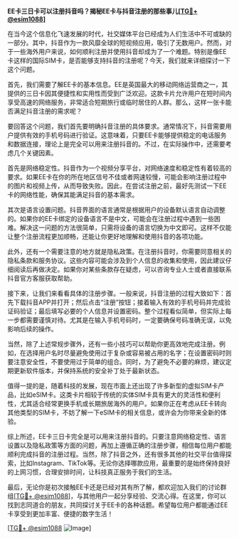 **EE卡三日卡可以注册抖音吗？揭秘EE卡与抖音注册的那些事儿[[TG💪+ @esim1088](https://t.me/s/esim1088)]**

在当今这个信息化飞速发展的时代，社交媒体平台已经成为人们生活中不可或缺的一部分。其中，抖音作为一款风靡全球的短视频应用，吸引了无数用户。然而，对于一些海外用户来说，如何顺利注册并使用抖音却成为了一个难题。特别是像EE卡这样的国际SIM卡，是否能够支持抖音的注册呢？今天，我们就来详细探讨一下这个问题。

首先，我们需要了解EE卡的基本信息。EE是英国最大的移动网络运营商之一，其提供的三日卡因其便捷性和实用性而受到广泛欢迎。这款卡片允许用户在短时间内享受高速的网络服务，非常适合短期旅行或临时居住的人群。那么，这样一张卡能否满足抖音注册的需求呢？

要回答这个问题，我们首先要明确抖音注册的具体要求。通常情况下，抖音需要用户提供有效的手机号码进行验证。这意味着，只要EE卡能够提供稳定的电话服务和数据连接，理论上是完全可以用来注册抖音的。不过，在实际操作中，还需要考虑几个关键因素。

首先是网络稳定性。抖音作为一个视频分享平台，对网络速度和稳定性有着较高的要求。如果EE卡在你的所在地区信号不佳或者网速较慢，可能会影响注册过程中的图片和视频上传，从而导致失败。因此，在尝试注册之前，最好先测试一下EE卡的网络性能，确保其能满足抖音的基本需求。

其次是语言设置问题。抖音界面的语言通常是根据用户的设备默认语言自动调整的。如果你的EE卡绑定的设备语言不是中文，可能会在注册过程中遇到一些困难。解决这一问题的方法很简单，只需将设备的语言切换为中文即可。这样不仅能让整个注册流程更加顺畅，还能让你更好地理解和使用抖音的各项功能。

此外，还有一个需要注意的地方就是隐私政策。在注册抖音时，你需要同意相关的隐私条款和服务协议。这些内容可能会涉及到个人信息的收集和使用，因此建议仔细阅读后再做决定。如果你对某些条款存在疑虑，可以咨询专业人士或者直接联系抖音官方客服获取帮助。

接下来，让我们来看看具体的注册步骤。一般来说，抖音注册的过程大致如下：首先下载抖音APP并打开；然后点击“注册”按钮；接着输入有效的手机号码并完成验证码验证；最后填写必要的个人信息并设置密码。整个过程看似简单，但实际上每一步都需要谨慎对待。尤其是在输入手机号码时，一定要确保号码准确无误，以免影响后续的操作。

当然，除了上述常规步骤外，还有一些小技巧可以帮助你更高效地完成注册。例如，在选择用户名时尽量避免使用过于复杂或容易被占用的名字；在设置密码时则要注意安全性，不要使用过于简单的组合。同时，为了避免不必要的麻烦，建议定期更新软件版本，并保持系统的安全补丁处于最新状态。

值得一提的是，随着科技的发展，现在市面上还出现了许多新型的虚拟SIM卡产品，比如eSIM卡。这类卡片相较于传统的实体SIM卡具有更大的灵活性和便利性，尤其适合经常更换手机或长期旅居海外的用户。如果你正在考虑从EE卡转向其他类型的SIM卡，不妨了解一下eSIM卡的相关信息，或许会为你带来全新的体验。

综上所述，EE卡三日卡完全是可以用来注册抖音的。只要注意网络稳定性、语言设置以及隐私政策等方面的问题，再加上遵循正确的注册步骤，相信每位用户都能顺利完成抖音的注册过程。当然，除了抖音之外，还有很多其他的社交平台值得探索，比如Instagram、TikTok等。无论你选择哪款应用，最重要的是始终保持良好的上网习惯，合理安排时间，让科技真正服务于我们的生活。

最后，无论你是初次接触EE卡还是已经对其有所了解，都欢迎加入我们的讨论群组[[TG💪+ @esim1088](https://t.me/s/esim1088)]，与其他用户一起分享经验、交流心得。在这里，你可以找到志同道合的朋友，共同探讨关于EE卡的各种话题。希望每位用户都能通过EE卡享受到更加丰富、便捷的数字生活！

[[TG💪+ @esim1088](https://t.me/s/esim1088) ![Image](https://i.postimg.cc/4NQfJmqS/Snipaste-2025-05-13-00-14-12.png)]